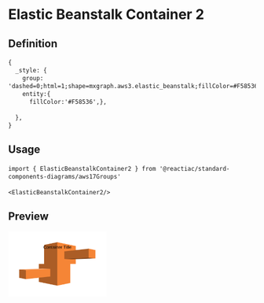 # Elastic Beanstalk Container 2

## Definition

```
{
  _style: {
    group: 'dashed=0;html=1;shape=mxgraph.aws3.elastic_beanstalk;fillColor=#F58536;gradientColor=none;dashed=0;',
    entity:{
      fillColor:'#F58536',},
    
  },
}
```

## Usage

```
import { ElasticBeanstalkContainer2 } from '@reactiac/standard-components-diagrams/aws17Groups'

<ElasticBeanstalkContainer2/>
```

## Preview

<img src="./elastic-beanstalk-container-2.png" width="200"/>
